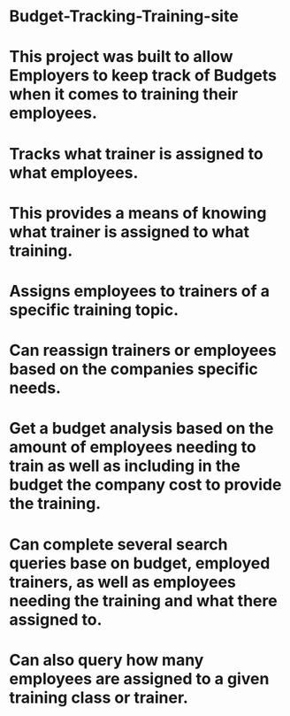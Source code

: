 # Budget-Tracking-Training-site

# This project was built to allow Employers to keep track of Budgets when it comes to training their employees.
# Tracks what trainer is assigned to what employees.
# This provides a means of knowing what trainer is assigned to what training.
# Assigns employees to trainers of a specific training topic.
# Can reassign trainers or employees based on the companies specific needs.
# Get a budget analysis based on the amount of employees needing to train as well as including in the budget the company cost to provide the training.
# Can complete several search queries base on budget, employed trainers, as well as employees needing the training and what there assigned to.
# Can also query how many employees are assigned to a given training class or trainer.
